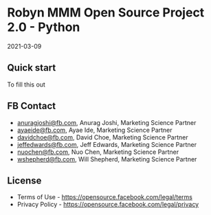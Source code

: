 # Robyn MMM Open Source Project 2.0 - Python

2021-03-09

## Quick start

To fill this out


## FB Contact

* anuragjoshi@fb.com, Anurag Joshi, Marketing Science Partner
* ayaeide@fb.com, Ayae Ide, Marketing Science Partner
* davidchoe@fb.com, David Choe, Marketing Science Partner
* jeffedwards@fb.com, Jeff Edwards, Marketing Science Partner
* nuochen@fb.com, Nuo Chen, Marketing Science Partner
* wshepherd@fb.com, Will Shepherd, Marketing Science Partner


## License
<!--
FB Robyn MMM R script is MIT licensed, as found in the LICENSE file.
-->
- Terms of Use - https://opensource.facebook.com/legal/terms 
- Privacy Policy - https://opensource.facebook.com/legal/privacy
